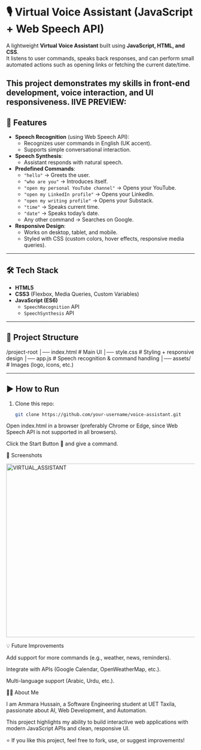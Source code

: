 # 🎙️ Virtual Voice Assistant (JavaScript + Web Speech API)

A lightweight **Virtual Voice Assistant** built using **JavaScript, HTML, and CSS**.  
It listens to user commands, speaks back responses, and can perform small automated actions such as opening links or fetching the current date/time.  

This project demonstrates my skills in **front-end development, voice interaction, and UI responsiveness**.
lIVE PREVIEW: 
---

## 🚀 Features
- **Speech Recognition** (using Web Speech API):
  - Recognizes user commands in English (UK accent).
  - Supports simple conversational interaction.
- **Speech Synthesis**:
  - Assistant responds with natural speech.
- **Predefined Commands**:
  - `"hello"` → Greets the user.
  - `"who are you"` → Introduces itself.
  - `"open my personal YouTube channel"` → Opens your YouTube.
  - `"open my LinkedIn profile"` → Opens your LinkedIn.
  - `"open my writing profile"` → Opens your Substack.
  - `"time"` → Speaks current time.
  - `"date"` → Speaks today’s date.
  - Any other command → Searches on Google.
- **Responsive Design**:
  - Works on desktop, tablet, and mobile.
  - Styled with CSS (custom colors, hover effects, responsive media queries).

---

## 🛠️ Tech Stack
- **HTML5**
- **CSS3** (Flexbox, Media Queries, Custom Variables)
- **JavaScript (ES6)**  
  - `SpeechRecognition` API  
  - `SpeechSynthesis` API  

---

## 📂 Project Structure
/project-root
│── index.html # Main UI
│── style.css # Styling + responsive design
│── app.js # Speech recognition & command handling
│── assets/ # Images (logo, icons, etc.)


---

## ▶️ How to Run
1. Clone this repo:
   ```bash
   git clone https://github.com/your-username/voice-assistant.git


Open index.html in a browser (preferably Chrome or Edge, since Web Speech API is not supported in all browsers).

Click the Start Button 🎤 and give a command.

📸 Screenshots

<img width="815" height="464" alt="VIRTUAL_ASSISTANT" src="https://github.com/user-attachments/assets/969806a1-a256-4d4f-b7c4-1de7335320a1" />

💡 Future Improvements

Add support for more commands (e.g., weather, news, reminders).

Integrate with APIs (Google Calendar, OpenWeatherMap, etc.).

Multi-language support (Arabic, Urdu, etc.).

👩‍💻 About Me

I am Ammara Hussain, a Software Engineering student at UET Taxila, passionate about
AI, Web Development, and Automation.

This project highlights my ability to build interactive web applications with modern JavaScript APIs and clean, responsive UI.

⭐ If you like this project, feel free to fork, use, or suggest improvements!
